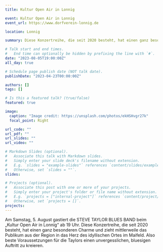 ```yaml
---
title: Kultur Open Air in Lonnig

event: Kultur Open Air in Lonnig
event_url: https://www.dorfverein-lonnig.de

location: Lonnig

summary: Diese Konzertreihe, die seit 2020 besteht, hat einen ganz besonderen Charme und zieht mittlerweile das Publikum aus der Region in das Herz des idyllischen Ortes im Maifeld.

# Talk start and end times.
#   End time can optionally be hidden by prefixing the line with `#`.
date: "2023-08-05T19:00:00Z"
all_day: true

# Schedule page publish date (NOT talk date).
publishDate: "2023-04-23T00:00:00Z"

authors: []
tags: []

# Is this a featured talk? (true/false)
featured: true

image:
  caption: "Image credit: https://unsplash.com/photos/ekHSHvgr27k"
  focal_point: Right

url_code: ""
url_pdf: ""
url_slides: ""
url_video: ""

# Markdown Slides (optional).
#   Associate this talk with Markdown slides.
#   Simply enter your slide deck's filename without extension.
#   E.g. `slides = "example-slides"` references `content/slides/example-slides.md`.
#   Otherwise, set `slides = ""`.
slides:

# Projects (optional).
#   Associate this post with one or more of your projects.
#   Simply enter your project's folder or file name without extension.
#   E.g. `projects = ["internal-project"]` references `content/project/deep-learning/index.md`.
#   Otherwise, set `projects = []`.
projects:
---
```


Am Samstag, 5. August gastiert die STEVE TAYLOR BLUES BAND beim „Kultur Open Air in Lonnig“ ab 19 Uhr. Diese Konzertreihe, die seit 2020 besteht, hat einen ganz besonderen Charme und zieht mittlerweile das Publikum aus der Region in das Herz des idyllischen Ortes im Maifeld. Also beste Voraussetzungen für die Taylors einen unvergesslichen, bluesigen Auftritt zu kreieren.
